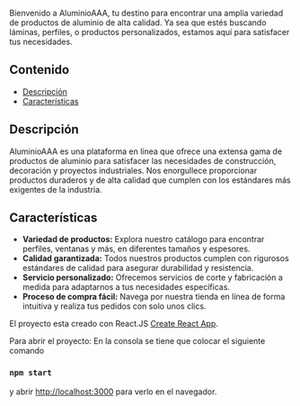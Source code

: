 Bienvenido a AluminioAAA, tu destino para encontrar una amplia variedad de productos de aluminio de alta calidad. Ya sea que estés buscando láminas, perfiles, o productos personalizados, estamos aquí para satisfacer tus necesidades.

## Contenido

- [Descripción](#descripción)
- [Características](#características)

## Descripción

AluminioAAA es una plataforma en línea que ofrece una extensa gama de productos de aluminio para satisfacer las necesidades de construcción, decoración y proyectos industriales. Nos enorgullece proporcionar productos duraderos y de alta calidad que cumplen con los estándares más exigentes de la industria.

## Características

- **Variedad de productos:** Explora nuestro catálogo para encontrar perfiles, ventanas y más, en diferentes tamaños y espesores.
- **Calidad garantizada:** Todos nuestros productos cumplen con rigurosos estándares de calidad para asegurar durabilidad y resistencia.
- **Servicio personalizado:** Ofrecemos servicios de corte y fabricación a medida para adaptarnos a tus necesidades específicas.
- **Proceso de compra fácil:** Navega por nuestra tienda en línea de forma intuitiva y realiza tus pedidos con solo unos clics.


El proyecto esta creado con React.JS [Create React App](https://github.com/facebook/create-react-app).

Para abrir el proyecto:
En la consola se tiene que colocar el siguiente comando
### `npm start`

y abrir [http://localhost:3000](http://localhost:3000) para verlo en el navegador.

